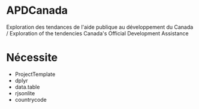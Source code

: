 # APDCanada
Exploration des tendances de l'aide publique au développement du Canada / Exploration of the tendencies Canada's Official Development Assistance

# Nécessite
- ProjectTemplate
- dplyr
- data.table
- rjsonlite
- countrycode
